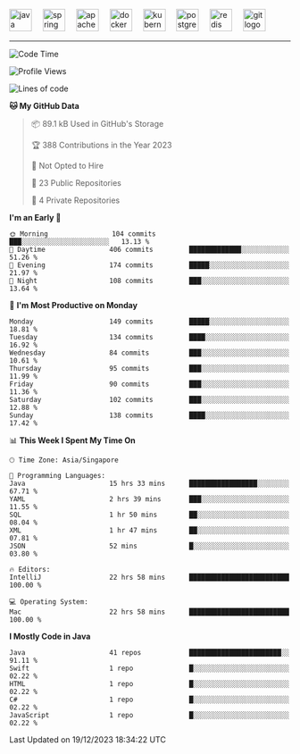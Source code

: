 <p align="left">
  <img src="https://cdn.jsdelivr.net/gh/devicons/devicon/icons/java/java-original.svg" height="40" alt="java logo"  />
  <img width="12" />
  <img src="https://cdn.jsdelivr.net/gh/devicons/devicon/icons/spring/spring-original.svg" height="40" alt="spring logo"  />
  <img width="12" />
  <img src="https://cdn.jsdelivr.net/gh/devicons/devicon/icons/apachekafka/apachekafka-original.svg" height="40" alt="apachekafka logo"  />
  <img width="12" />
  <img src="https://cdn.jsdelivr.net/gh/devicons/devicon/icons/docker/docker-original.svg" height="40" alt="docker logo"  />
  <img width="12" />
  <img src="https://cdn.jsdelivr.net/gh/devicons/devicon/icons/kubernetes/kubernetes-plain.svg" height="40" alt="kubernetes logo"  />
  <img width="12" />
  <img src="https://cdn.jsdelivr.net/gh/devicons/devicon/icons/postgresql/postgresql-original.svg" height="40" alt="postgresql logo"  />
  <img width="12" />
  <img src="https://cdn.jsdelivr.net/gh/devicons/devicon/icons/redis/redis-original.svg" height="40" alt="redis logo"  />
  <img width="12" />
  <img src="https://cdn.jsdelivr.net/gh/devicons/devicon/icons/git/git-original.svg" height="40" alt="git logo"  />
</p>


<!--<img src="https://media.giphy.com/media/LnQjpWaON8nhr21vNW/giphy.gif" width="60"> <em><b>I love connecting with different people</b> so if you want to say <b>hi, I'll be happy to meet you more!</b> 😊 </em> -->

---
<!--START_SECTION:waka-->
![Code Time](http://img.shields.io/badge/Code%20Time-1%2C660%20hrs%2030%20mins-blue)

![Profile Views](http://img.shields.io/badge/Profile%20Views-0-blue)

![Lines of code](https://img.shields.io/badge/From%20Hello%20World%20I%27ve%20Written-567.8%20thousand%20lines%20of%20code-blue)

**🐱 My GitHub Data** 

> 📦 89.1 kB Used in GitHub's Storage 
 > 
> 🏆 388 Contributions in the Year 2023
 > 
> 🚫 Not Opted to Hire
 > 
> 📜 23 Public Repositories 
 > 
> 🔑 4 Private Repositories 
 > 
**I'm an Early 🐤** 

```text
🌞 Morning                104 commits         ███░░░░░░░░░░░░░░░░░░░░░░   13.13 % 
🌆 Daytime                406 commits         █████████████░░░░░░░░░░░░   51.26 % 
🌃 Evening                174 commits         █████░░░░░░░░░░░░░░░░░░░░   21.97 % 
🌙 Night                  108 commits         ███░░░░░░░░░░░░░░░░░░░░░░   13.64 % 
```
📅 **I'm Most Productive on Monday** 

```text
Monday                   149 commits         █████░░░░░░░░░░░░░░░░░░░░   18.81 % 
Tuesday                  134 commits         ████░░░░░░░░░░░░░░░░░░░░░   16.92 % 
Wednesday                84 commits          ███░░░░░░░░░░░░░░░░░░░░░░   10.61 % 
Thursday                 95 commits          ███░░░░░░░░░░░░░░░░░░░░░░   11.99 % 
Friday                   90 commits          ███░░░░░░░░░░░░░░░░░░░░░░   11.36 % 
Saturday                 102 commits         ███░░░░░░░░░░░░░░░░░░░░░░   12.88 % 
Sunday                   138 commits         ████░░░░░░░░░░░░░░░░░░░░░   17.42 % 
```


📊 **This Week I Spent My Time On** 

```text
🕑︎ Time Zone: Asia/Singapore

💬 Programming Languages: 
Java                     15 hrs 33 mins      █████████████████░░░░░░░░   67.71 % 
YAML                     2 hrs 39 mins       ███░░░░░░░░░░░░░░░░░░░░░░   11.55 % 
SQL                      1 hr 50 mins        ██░░░░░░░░░░░░░░░░░░░░░░░   08.04 % 
XML                      1 hr 47 mins        ██░░░░░░░░░░░░░░░░░░░░░░░   07.81 % 
JSON                     52 mins             █░░░░░░░░░░░░░░░░░░░░░░░░   03.80 % 

🔥 Editors: 
IntelliJ                 22 hrs 58 mins      █████████████████████████   100.00 % 

💻 Operating System: 
Mac                      22 hrs 58 mins      █████████████████████████   100.00 % 
```

**I Mostly Code in Java** 

```text
Java                     41 repos            ███████████████████████░░   91.11 % 
Swift                    1 repo              █░░░░░░░░░░░░░░░░░░░░░░░░   02.22 % 
HTML                     1 repo              █░░░░░░░░░░░░░░░░░░░░░░░░   02.22 % 
C#                       1 repo              █░░░░░░░░░░░░░░░░░░░░░░░░   02.22 % 
JavaScript               1 repo              █░░░░░░░░░░░░░░░░░░░░░░░░   02.22 % 
```




 Last Updated on 19/12/2023 18:34:22 UTC
<!--END_SECTION:waka-->


<!--
**SimakovIgor/SimakovIgor** is a ✨ _special_ ✨ repository because its `README.md` (this file) appears on your GitHub profile.

Here are some ideas to get you started:

- 🔭 I’m currently working on ...
- 🌱 I’m currently learning ...
- 👯 I’m looking to collaborate on ...
- 🤔 I’m looking for help with ...
- 💬 Ask me about ...
- 📫 How to reach me: ...
- 😄 Pronouns: ...
- ⚡ Fun fact: ...
-->
